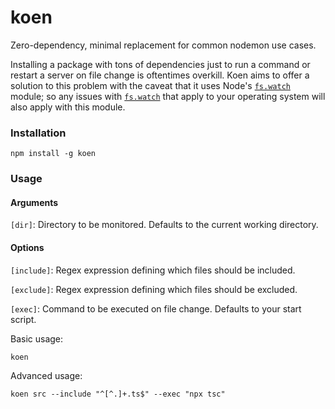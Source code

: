 # koen

Zero-dependency, minimal replacement for common nodemon use cases.

Installing a package with tons of dependencies just to run a command or restart a server on file change is oftentimes overkill. Koen aims to offer a solution to this problem with the caveat that it uses Node's [`fs.watch`](https://nodejs.org/docs/latest/api/fs.html#fswatchfilename-options-listener) module; so any issues with [`fs.watch`](https://nodejs.org/docs/latest/api/fs.html#fswatchfilename-options-listener) that apply to your operating system will also apply with this module.

### Installation

```
npm install -g koen
```

### Usage

#### Arguments

`[dir]`: Directory to be monitored. Defaults to the current working directory.

#### Options

`[include]`: Regex expression defining which files should be included.

`[exclude]`: Regex expression defining which files should be excluded.

`[exec]`: Command to be executed on file change. Defaults to your start script.

Basic usage:

```
koen
```

Advanced usage:

```
koen src --include "^[^.]+.ts$" --exec "npx tsc"
```
